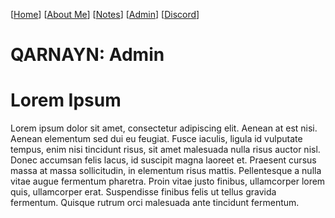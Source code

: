 <link rel="icon" href="favicon.ico">

[[Home](index.md)] [[About Me](ABOUT.md)] [[Notes](NOTES.md)] [[Admin](ADMIN.md)] [[Discord](DISCORD.md)]

# QARNAYN: Admin

# Lorem Ipsum
Lorem ipsum dolor sit amet, consectetur adipiscing elit. Aenean at est nisi. Aenean elementum sed dui eu feugiat. Fusce iaculis, ligula id vulputate tempus, enim nisi tincidunt risus, sit amet malesuada nulla risus auctor nisl. Donec accumsan felis lacus, id suscipit magna laoreet et. Praesent cursus massa at massa sollicitudin, in elementum risus mattis. Pellentesque a nulla vitae augue fermentum pharetra. Proin vitae justo finibus, ullamcorper lorem quis, ullamcorper erat. Suspendisse finibus felis ut tellus gravida fermentum. Quisque rutrum orci malesuada ante tincidunt fermentum.     
